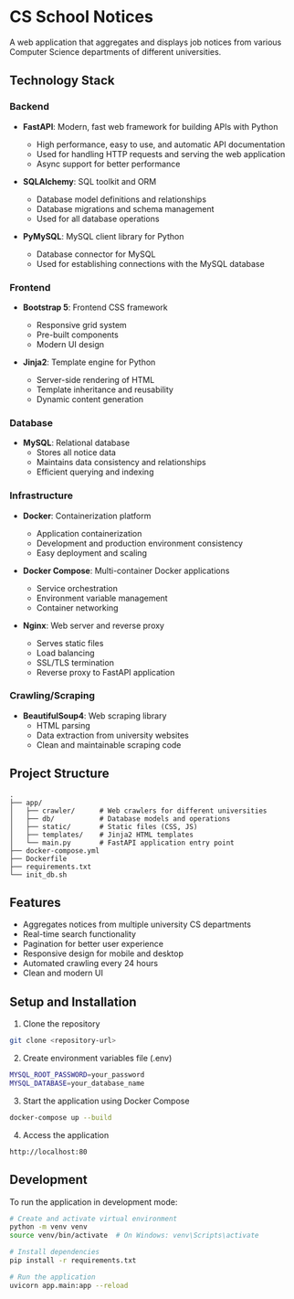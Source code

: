 # CS School Notices

A web application that aggregates and displays job notices from various Computer Science departments of different universities.

## Technology Stack

### Backend
- **FastAPI**: Modern, fast web framework for building APIs with Python
  - High performance, easy to use, and automatic API documentation
  - Used for handling HTTP requests and serving the web application
  - Async support for better performance

- **SQLAlchemy**: SQL toolkit and ORM
  - Database model definitions and relationships
  - Database migrations and schema management
  - Used for all database operations

- **PyMySQL**: MySQL client library for Python
  - Database connector for MySQL
  - Used for establishing connections with the MySQL database

### Frontend
- **Bootstrap 5**: Frontend CSS framework
  - Responsive grid system
  - Pre-built components
  - Modern UI design

- **Jinja2**: Template engine for Python
  - Server-side rendering of HTML
  - Template inheritance and reusability
  - Dynamic content generation

### Database
- **MySQL**: Relational database
  - Stores all notice data
  - Maintains data consistency and relationships
  - Efficient querying and indexing

### Infrastructure
- **Docker**: Containerization platform
  - Application containerization
  - Development and production environment consistency
  - Easy deployment and scaling

- **Docker Compose**: Multi-container Docker applications
  - Service orchestration
  - Environment variable management
  - Container networking

- **Nginx**: Web server and reverse proxy
  - Serves static files
  - Load balancing
  - SSL/TLS termination
  - Reverse proxy to FastAPI application

### Crawling/Scraping
- **BeautifulSoup4**: Web scraping library
  - HTML parsing
  - Data extraction from university websites
  - Clean and maintainable scraping code

## Project Structure
```
.
├── app/
│   ├── crawler/      # Web crawlers for different universities
│   ├── db/           # Database models and operations
│   ├── static/       # Static files (CSS, JS)
│   ├── templates/    # Jinja2 HTML templates
│   └── main.py       # FastAPI application entry point
├── docker-compose.yml
├── Dockerfile
├── requirements.txt
└── init_db.sh
```

## Features
- Aggregates notices from multiple university CS departments
- Real-time search functionality
- Pagination for better user experience
- Responsive design for mobile and desktop
- Automated crawling every 24 hours
- Clean and modern UI

## Setup and Installation

1. Clone the repository
```bash
git clone <repository-url>
```

2. Create environment variables file (.env)
```bash
MYSQL_ROOT_PASSWORD=your_password
MYSQL_DATABASE=your_database_name
```

3. Start the application using Docker Compose
```bash
docker-compose up --build
```

4. Access the application
```
http://localhost:80
```

## Development

To run the application in development mode:

```bash
# Create and activate virtual environment
python -m venv venv
source venv/bin/activate  # On Windows: venv\Scripts\activate

# Install dependencies
pip install -r requirements.txt

# Run the application
uvicorn app.main:app --reload
```